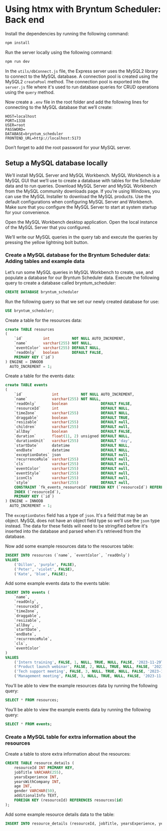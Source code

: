 # Using htmx with Bryntum Scheduler: Back end

Install the dependencies by running the following command:

```bash
npm install
```

Run the server locally using the following command:

```bash
npm run dev
```

In the `utils/dbConnect.js` file, the Express server uses the MySQL2 library to connect to the MySQL database. A connection pool is created using the MySQL2 `createPool` method. The connection pool is exported into the `server.js` file where it's used to run database queries for CRUD operations using the `query` method.

Now create a `.env` file in the root folder and add the following lines for connecting to the MySQL database that we’ll create:

```
HOST=localhost
PORT=1338
USER=root
PASSWORD=
DATABASE=bryntum_scheduler
FRONTEND_URL=http://localhost:5173
```

Don’t forget to add the root password for your MySQL server.

## Setup a MySQL database locally

We’ll install MySQL Server and MySQL Workbench. MySQL Workbench is a MySQL GUI that we’ll use to create a database with tables for the Scheduler data and to run queries. Download MySQL Server and MySQL Workbench from the MySQL community downloads page. If you’re using Windows, you can use the MySQL Installer to download the MySQL products. Use the default configurations when configuring MySQL Server and Workbench. Make sure that you configure the MySQL Server to start at system startup for your convenience.

Open the MySQL Workbench desktop application. Open the local instance of the MySQL Server that you configured.

We’ll write our MySQL queries in the query tab and execute the queries by pressing the yellow lightning bolt button.

### Create a MySQL database for the Bryntum Scheduler data: Adding tables and example data

Let’s run some MySQL queries in MySQL Workbench to create, use, and populate a database for our Bryntum Scheduler data. Execute the following query to create a database called bryntum_scheduler:


```sql
CREATE DATABASE bryntum_scheduler
```

Run the following query so that we set our newly created database for use:

```sql
USE bryntum_scheduler;
```

Create a table for the resources data:

```sql
create TABLE resources
(
    `id`         int          NOT NULL AUTO_INCREMENT,
    `name`       varchar(255) NOT NULL,
    `eventColor` varchar(255) DEFAULT NULL,
    `readOnly`   boolean      DEFAULT FALSE,
    PRIMARY KEY (`id`)
) ENGINE = INNODB
  AUTO_INCREMENT = 1;
```

Create a table for the events data:

```sql
create TABLE events
(
    `id`             int          NOT NULL AUTO_INCREMENT,
    `name`           varchar(255) NOT NULL,
    `readOnly`       boolean               DEFAULT FALSE,
    `resourceId`     int                   DEFAULT NULL,
    `timeZone`       varchar(255)          DEFAULT NULL,
    `draggable`      boolean               DEFAULT TRUE,
    `resizable`      varchar(255)          DEFAULT null,
    `children`       varchar(255)          DEFAULT null,
    `allDay`         boolean               DEFAULT FALSE,
    `duration`       float(11, 2) unsigned DEFAULT NULL,
    `durationUnit`   varchar(255)          DEFAULT 'day',
    `startDate`      datetime              DEFAULT NULL,
    `endDate`        datetime              DEFAULT NULL,
    `exceptionDates` json                  DEFAULT null,
    `recurrenceRule` varchar(255)          DEFAULT null,
    `cls`            varchar(255)          DEFAULT null,
    `eventColor`     varchar(255)          DEFAULT null,
    `eventStyle`     varchar(255)          DEFAULT null,
    `iconCls`        varchar(255)          DEFAULT null,
    `style`          varchar(255)          DEFAULT null,
    CONSTRAINT `fk_events_resourceId` FOREIGN KEY (`resourceId`) REFERENCES `resources` (`id`) ON DELETE CASCADE,
    INDEX (`resourceId`),
    PRIMARY KEY (`id`)
) ENGINE = INNODB
  AUTO_INCREMENT = 1;
```

The `exceptionDates` field has a type of `json`. It's a field that may be an object. MySQL does not have an object field type so we’ll use the `json` type instead. The data for these fields will need to be stringified before it's inserted into the database and parsed when it's retrieved from the database.

Now add some example resources data to the resources table:

```sql
INSERT INTO resources (`name`, `eventColor`, `readOnly`) 
VALUES 
    ('Dillon', 'purple', FALSE),
    ('Peter', 'violet', FALSE),
    ('Kate', 'blue', FALSE);
```

Add some example events data to the events table:

```sql
INSERT INTO events (
    `name`, 
    `readOnly`, 
    `resourceId`, 
    `timeZone`, 
    `draggable`, 
    `resizable`, 
    `allDay`, 
    `startDate`, 
    `endDate`, 
    `recurrenceRule`, 
    `cls`, 
    `eventColor`
) 
VALUES 
    ('Intern training', FALSE, 1, NULL, TRUE, NULL, FALSE, '2023-11-29T13:00', '2023-11-29T17:00', NULL, NULL, NULL),
    ('Product launch webinar', FALSE, 2, NULL, TRUE, NULL, FALSE, '2023-11-29T14:10', '2023-11-29T16:00', NULL, NULL, NULL),
    ('Tech support meeting', FALSE, 3, NULL, TRUE, NULL, FALSE, '2023-11-29T16:10', '2023-11-29T18:00', NULL, NULL, NULL),
    ('Management meeting', FALSE, 3, NULL, TRUE, NULL, FALSE, '2023-11-29T09:00', '2023-11-29T11:30', NULL, NULL, NULL);
```

You’ll be able to view the example resources data by running the following query:

```sql
SELECT * FROM resources;
```

You’ll be able to view the example events data by running the following query:

```sql
SELECT * FROM events;
```

### Create a MySQL table for extra information about the resources

Create a table to store extra information about the resources:

```sql
CREATE TABLE resource_details (
    resourceId INT PRIMARY KEY,
    jobTitle VARCHAR(255),
    yearsExperience INT,
    yearsWithCompany INT,
    age INT,
    gender VARCHAR(50),
    additionalInfo TEXT,
    FOREIGN KEY (resourceId) REFERENCES resources(id) 
);
```

Add some example resource details data to the table:

```sql
INSERT INTO resource_details (resourceId, jobTitle, yearsExperience, yearsWithCompany, age, gender, additionalInfo) VALUES (1, 'Software Engineer', 5, 3, 30, 'Male', 'Expert in Java and Python'), (2, 'Project Manager', 8, 5, 35, 'Male', 'Certified PMP, skilled in Agile methodologies'), (3, 'UX Designer', 4, 2, 28, 'Female', 'Specializes in user interface design and user experience');
```